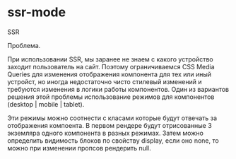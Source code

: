 # ssr-mode
SSR 

Проблема.

При использовании SSR, мы заранее не знаем с какого устройство заходит пользователь на сайт. Поэтому ограничиваемся 
CSS Media Queries для изменения отображения компонента для тех или иный устройст, но иногда недостаточно чисто стилевый изменений и требуются изменения в логики работы компонентов. Один из вариантов решения этой проблемы использование режимов для компонентов (desktop | mobile | tablet).

Эти режимы можно соотнести с класами которые будут отвечать за отображения компоента. 
В первом рендере будут отрисованные 3 экземляра одного компонента в разных режимах.
Затем можно определить видимость блоков по свойству display, если оно none, то можно при изменении пропсов рендерить null.



